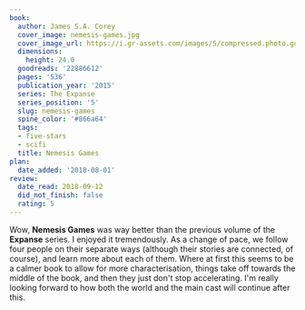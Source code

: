 ```yaml
---
book:
  author: James S.A. Corey
  cover_image: nemesis-games.jpg
  cover_image_url: https://i.gr-assets.com/images/S/compressed.photo.goodreads.com/books/1407524221l/22886612._SX98_.jpg
  dimensions:
    height: 24.0
  goodreads: '22886612'
  pages: '536'
  publication_year: '2015'
  series: The Expanse
  series_position: '5'
  slug: nemesis-games
  spine_color: '#866a64'
  tags:
  - five-stars
  - scifi
  title: Nemesis Games
plan:
  date_added: '2018-08-01'
review:
  date_read: 2018-09-12
  did_not_finish: false
  rating: 5
---
```


Wow, **Nemesis Games** was way better than the previous volume of the **Expanse** series. I enjoyed it tremendously. As a change of pace, we follow four people on their separate ways (although their stories are connected, of course), and learn more about each of them. Where at first this seems to be a calmer book to allow for more characterisation, things take off towards the middle of the book, and then they just don't stop accelerating. I'm really looking forward to how both the world and the main cast will continue after this.

